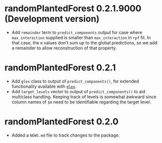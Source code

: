 # randomPlantedForest 0.2.1.9000 (Development version)

* Add `remainder` term to `predict_components` output for case where `max_interaction` supplied is smaller than `max_interaction` in `rpf` fit.
  In that case, the `m` values don't sum up to the global predictions, so we add a remainder to allow reconstruction of that property.

# randomPlantedForest 0.2.1

* Add `glex` class to output of `predict_components()`, for extended functionality available with [`glex`](https://github.com/PlantedML/glex).
* Add `target_levels` vector to output of `predict_components()` to aid multiclass handling.
Keeping track of levels is somewhat awkward since column names of `$m` need to be identifiable
regarding the target level.

# randomPlantedForest 0.2.0

* Added a `NEWS.md` file to track changes to the package.

